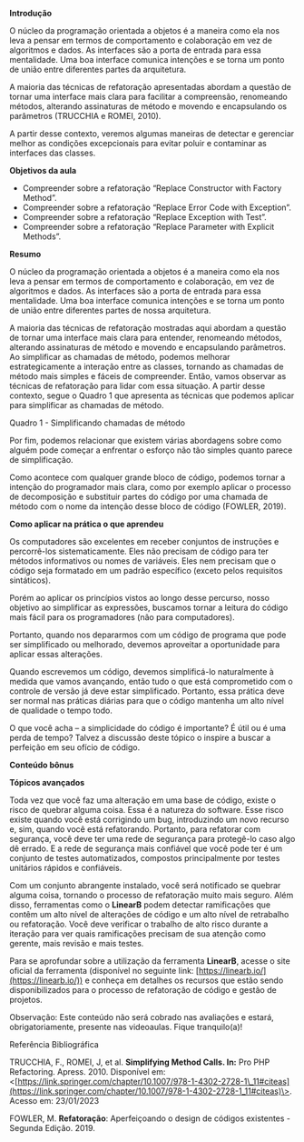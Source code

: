**Introdução**

O núcleo da programação orientada a objetos é a maneira como ela nos leva a pensar em termos de comportamento e colaboração em vez de algoritmos e dados. As interfaces são a porta de entrada para essa mentalidade. Uma boa interface comunica intenções e se torna um ponto de união entre diferentes partes da arquitetura.

A maioria das técnicas de refatoração apresentadas abordam a questão de tornar uma interface mais clara para facilitar a compreensão, renomeando métodos, alterando assinaturas de método e movendo e encapsulando os parâmetros (TRUCCHIA e ROMEI, 2010).

A partir desse contexto, veremos algumas maneiras de detectar e gerenciar melhor as condições excepcionais para evitar poluir e contaminar as interfaces das classes.

**Objetivos da aula**

-   Compreender sobre a refatoração “Replace Constructor with Factory Method”.
-   Compreender sobre a refatoração “Replace Error Code with Exception”.
-   Compreender sobre a refatoração “Replace Exception with Test”.
-   Compreender sobre a refatoração “Replace Parameter with Explicit Methods”.

**Resumo**

O núcleo da programação orientada a objetos é a maneira como ela nos leva a pensar em termos de comportamento e colaboração, em vez de algoritmos e dados. As interfaces são a porta de entrada para essa mentalidade. Uma boa interface comunica intenções e se torna um ponto de união entre diferentes partes de nossa arquitetura.

A maioria das técnicas de refatoração mostradas aqui abordam a questão de tornar uma interface mais clara para entender, renomeando métodos, alterando assinaturas de método e movendo e encapsulando parâmetros. Ao simplificar as chamadas de método, podemos melhorar estrategicamente a interação entre as classes, tornando as chamadas de método mais simples e fáceis de compreender. Então, vamos observar as técnicas de refatoração para lidar com essa situação. A partir desse contexto, segue o Quadro 1 que apresenta as técnicas que podemos aplicar para simplificar as chamadas de método.

Quadro 1 - Simplificando chamadas de método

Por fim, podemos relacionar que existem várias abordagens sobre como alguém pode começar a enfrentar o esforço não tão simples quanto parece de simplificação.

Como acontece com qualquer grande bloco de código, podemos tornar a intenção do programador mais clara, como por exemplo aplicar o processo de decomposição e substituir partes do código por uma chamada de método com o nome da intenção desse bloco de código (FOWLER, 2019).

**Como aplicar na prática o que aprendeu**

Os computadores são excelentes em receber conjuntos de instruções e percorrê-los sistematicamente. Eles não precisam de código para ter métodos informativos ou nomes de variáveis. Eles nem precisam que o código seja formatado em um padrão específico (exceto pelos requisitos sintáticos).

Porém ao aplicar os princípios vistos ao longo desse percurso, nosso objetivo ao simplificar as expressões, buscamos tornar a leitura do código mais fácil para os programadores (não para computadores).

Portanto, quando nos depararmos com um código de programa que pode ser simplificado ou melhorado, devemos aproveitar a oportunidade para aplicar essas alterações.

Quando escrevemos um código, devemos simplificá-lo naturalmente à medida que vamos avançando, então tudo o que está comprometido com o controle de versão já deve estar simplificado. Portanto, essa prática deve ser normal nas práticas diárias para que o código mantenha um alto nível de qualidade o tempo todo.

O que você acha – a simplicidade do código é importante? É útil ou é uma perda de tempo? Talvez a discussão deste tópico o inspire a buscar a perfeição em seu ofício de código.

**Conteúdo bônus**

**Tópicos avançados**

Toda vez que você faz uma alteração em uma base de código, existe o risco de quebrar alguma coisa. Essa é a natureza do software. Esse risco existe quando você está corrigindo um bug, introduzindo um novo recurso e, sim, quando você está refatorando. Portanto, para refatorar com segurança, você deve ter uma rede de segurança para protegê-lo caso algo dê errado. E a rede de segurança mais confiável que você pode ter é um conjunto de testes automatizados, compostos principalmente por testes unitários rápidos e confiáveis.

Com um conjunto abrangente instalado, você será notificado se quebrar alguma coisa, tornando o processo de refatoração muito mais seguro. Além disso, ferramentas como o **LinearB** podem detectar ramificações que contêm um alto nível de alterações de código e um alto nível de retrabalho ou refatoração. Você deve verificar o trabalho de alto risco durante a iteração para ver quais ramificações precisam de sua atenção como gerente, mais revisão e mais testes.

Para se aprofundar sobre a utilização da ferramenta **LinearB**, acesse o site oficial da ferramenta (disponível no seguinte link: [https://linearb.io/](https://linearb.io/)) e conheça em detalhes os recursos que estão sendo disponibilizados para o processo de refatoração de código e gestão de projetos.

Observação: Este conteúdo não será cobrado nas avaliações e estará, obrigatoriamente, presente nas videoaulas. Fique tranquilo(a)!

Referência Bibliográfica

TRUCCHIA, F., ROMEI, J, et al. **Simplifying Method Calls. In:** Pro PHP Refactoring. Apress. 2010. Disponível em: <[https://link.springer.com/chapter/10.1007/978-1-4302-2728-1\_11#citeas](https://link.springer.com/chapter/10.1007/978-1-4302-2728-1_11#citeas)\>. Acesso em: 23/01/2023

FOWLER, M. **Refatoração**: Aperfeiçoando o design de códigos existentes - Segunda Edição. 2019.